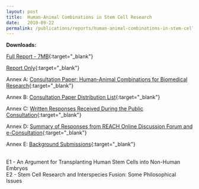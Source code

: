 ```yaml
---
layout: post
title:  Human-Animal Combinations in Stem Cell Research
date:   2010-09-22
permalink: /publications/reports/human-animal-combinations-in-stem-cell-research
---
```


**Downloads:**

[Full Report - 7MB](/files/publications/reports/human-animal-combinations-in-stem-cell-research-full-report.pdf){:target="_blank"}

[Report Only](/files/publications/reports/human-animal-combinations-in-stem-cell-research-report-only.pdf){:target="_blank"}

Annex A: [Consultation Paper: Human-Animal Combinations for Biomedical Research](/files/publications/reports/human-animal-combinations-in-stem-cell-research-annex-a.pdf){:target="_blank"}

Annex B: [Consultation Paper Distribution List](/files/publications/reports/human-animal-combinations-in-stem-cell-research-annex-b.pdf.pdf){:target="_blank"}

Annex C: [Written Responses Received During the Public Consultation](/files/publications/reports/human-animal-combinations-in-stem-cell-research-annex-c.pdf){:target="_blank"}

Annex D: [Summary of Responses from REACH Online Discussion Forum and e-Consultation](/files/publications/reports/human-animal-combinations-in-stem-cell-research-annex-d.pdf){:target="_blank"}

Annex E: [Background Submissions](/files/publications/reports/human-animal-combinations-in-stem-cell-research-annex-e.pdf){:target="_blank"}

<br> E1 - An Argument for Transplanting Human Stem Cells into Non-Human Embryos 
<br> E2 - Stem Cell Research and Interspecies Fusion: Some Philosophical Issues
